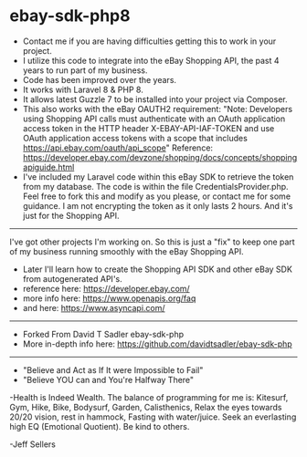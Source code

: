 # ebay-sdk-php8

- Contact me if you are having difficulties getting this to work in your project.
- I utilize this code to integrate into the eBay Shopping API, the past 4 years to run part of my business.
- Code has been improved over the years.
- It works with Laravel 8 & PHP 8.
- It allows latest Guzzle 7 to be installed into your project via Composer.
- This also works with the eBay OAUTH2 requirement: "Note: Developers using Shopping API calls must authenticate with an OAuth application access token in the HTTP header X-EBAY-API-IAF-TOKEN and use OAuth application access tokens with a scope that includes https://api.ebay.com/oauth/api_scope"
Reference: https://developer.ebay.com/devzone/shopping/docs/concepts/shoppingapiguide.html
- I've included my Laravel code within this eBay SDK to retrieve the token from my database. The code is within the file CredentialsProvider.php. Feel free to fork this and modify as you please, or contact me for some guidance. I am not encrypting the token as it only lasts 2 hours. And it's just for the Shopping API.

*******************************************
I've got other projects I'm working on. So this is just a "fix" to keep one part of my business running smoothly with the eBay Shopping API.

- Later I'll learn how to create the Shopping API SDK and other eBay SDK from autogenerated API's.
- reference here: https://developer.ebay.com/
- more info here: https://www.openapis.org/faq
- and here: https://www.asyncapi.com/

******************************************
- Forked From David T Sadler ebay-sdk-php
- More in-depth info here: https://github.com/davidtsadler/ebay-sdk-php

******************************************

- "Believe and Act as If It were Impossible to Fail"
- "Believe YOU can and You're Halfway There"

-Health is Indeed Wealth. The balance of programming for me is:
Kitesurf, Gym, Hike, Bike, Bodysurf, Garden, Calisthenics, Relax the eyes towards 20/20 vision, rest in hammock, Fasting with water/juice.
Seek an everlasting high EQ (Emotional Quotient). Be kind to others.

-Jeff Sellers






 
